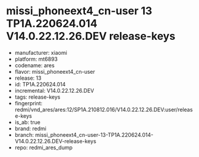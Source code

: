 # missi_phoneext4_cn-user 13 TP1A.220624.014 V14.0.22.12.26.DEV release-keys
- manufacturer: xiaomi
- platform: mt6893
- codename: ares
- flavor: missi_phoneext4_cn-user
- release: 13
- id: TP1A.220624.014
- incremental: V14.0.22.12.26.DEV
- tags: release-keys
- fingerprint: redmi/vnd_ares/ares:12/SP1A.210812.016/V14.0.22.12.26.DEV:user/release-keys
- is_ab: true
- brand: redmi
- branch: missi_phoneext4_cn-user-13-TP1A.220624.014-V14.0.22.12.26.DEV-release-keys
- repo: redmi_ares_dump

